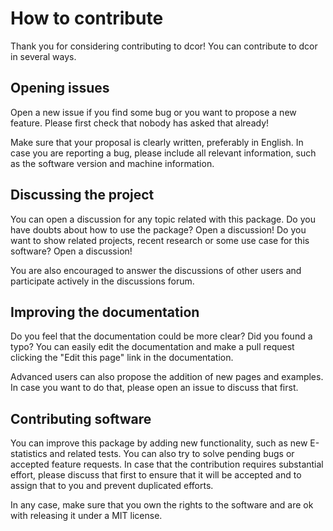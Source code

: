 # How to contribute

Thank you for considering contributing to dcor! You can contribute to dcor in several ways.

## Opening issues

Open a new issue if you find some bug or you want to propose a new feature. Please first check that nobody has asked that already!

Make sure that your proposal is clearly written, preferably in English. In case you are reporting a bug, please include all relevant information, such as the software version and machine information.

## Discussing the project

You can open a discussion for any topic related with this package. Do you have doubts about how to use the package? Open a discussion! Do you want to show related projects, recent research or some use case for this software? Open a discussion!

You are also encouraged to answer the discussions of other users and participate actively in the discussions forum.

## Improving the documentation

Do you feel that the documentation could be more clear? Did you found a typo? You can easily edit the documentation and make a pull request clicking the "Edit this page" link in the documentation.

Advanced users can also propose the addition of new pages and examples. In case you want to do that, please open an issue to discuss that first.

## Contributing software

You can improve this package by adding new functionality, such as new E-statistics and related tests. You can also try to solve pending bugs or accepted feature requests. In case that the contribution requires substantial effort, please discuss that first to ensure that it will be accepted and to assign that to you and prevent duplicated efforts.

In any case, make sure that you own the rights to the software and are ok with releasing it under a MIT license.
